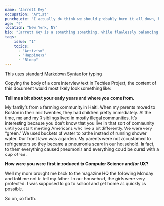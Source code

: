 ```yaml
---
name: "Jarrett Key"
occupation: "Artist"
punchquote: "I actually do think we should probably burn it all down, honestly. But I also think that it extends way past police brutality."
age: "9"
location: "New York, NY"
bio: "Jarrett Key is a something something, while flawlessly balancing x and y. Often, when bloops involved, he can floople the best of the dorples."
tags:
    issue: "1"
    topics:
      - "Activism"
      - "Happiness"
      - "Bloop"
---
```


This uses standard [Markdown Syntax](https://daringfireball.net/projects/markdown/syntax) for typing.

Copying the body of a core interview text in Techies Project, the content of this document would most likely look something like:

**Tell me a bit about your early years and where you come from.**

My family’s from a farming community in Haiti. When my parents moved to Boston in their mid twenties, they had children pretty immediately. At the time, me and my 3 siblings lived in mostly illegal communities. It’s interesting because you don’t know that you live in that sort of community until you start meeting Americans who live a bit differently. We were very “green.” We used buckets of water to bathe instead of running shower water. Our front lawn was a garden. My parents were not accustomed to refrigerators so they became a pneumonia scare in our household. In fact, to them everything caused pneumonia and everything could be cured with a cup of tea.

**How were you were first introduced to Computer Science and/or UX?**

Well my mom brought me back to the magazine HQ the following Monday and told me not to tell my father. In our household, the girls were very protected. I was supposed to go to school and get home as quickly as possible.

So on, so forth.
